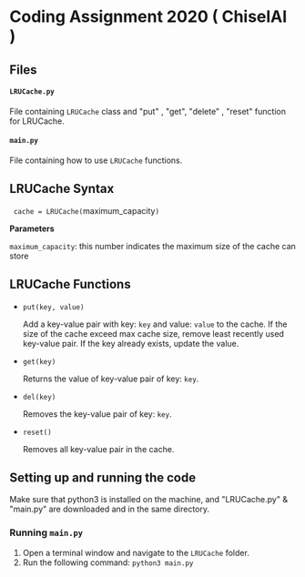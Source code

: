 # Coding Assignment 2020 ( ChiselAI )

## Files

#### `LRUCache.py`
File containing `LRUCache` class and "put" , "get", "delete" , "reset" function for LRUCache.

#### `main.py`
File containing how to use `LRUCache` functions.

## LRUCache Syntax
` cache = LRUCache(`maximum_capacity`)`

**Parameters**

`maximum_capacity`: this number indicates the maximum size of the cache can store

## LRUCache Functions

- `put(key, value)`

   Add a key-value pair with key: `key` and value: `value` to the cache.
   If the size of the cache exceed max cache size,
   remove least recently used key-value pair.
   If the key already exists, update the value.
 
- `get(key)`

   Returns the value of key-value pair of key: `key`.
     
- `del(key)`

   Removes the key-value pair of key: `key`.

- `reset()`

   Removes all key-value pair in the cache.
  
  
## Setting up and running the code
Make sure that python3  is installed on the machine, and "LRUCache.py" & "main.py"  are downloaded and in the same directory.
### Running `main.py`

1. Open a terminal window and navigate to the `LRUCache` folder.
3. Run the following command: `python3 main.py`
